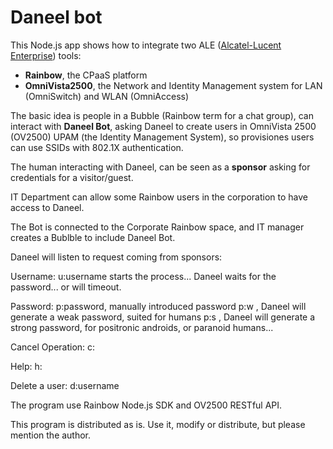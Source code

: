 # Daneel bot

This Node.js app shows how to integrate two ALE ([Alcatel-Lucent Enterprise](https://www.al-enterprise.com/)) tools:
- **Rainbow**, the CPaaS platform
- **OmniVista2500**, the Network and Identity Management system for LAN (OmniSwitch) and WLAN (OmniAccess)

The basic idea is people in a Bubble (Rainbow term for a chat group), can interact with **Daneel Bot**, asking Daneel to create users in OmniVista 2500 (OV2500) UPAM (the Identity Management System), so provisiones users can use SSIDs with 802.1X authentication.

The human interacting with Daneel, can be seen as a **__sponsor__** asking for credentials for a visitor/guest.

IT Department can allow some Rainbow users in the corporation to have access to Daneel.

The Bot is connected to the Corporate Rainbow space, and IT manager creates a Bublble to include Daneel Bot.

Daneel will listen to request coming from sponsors:

Username: u:username starts the process... Daneel waits for the password... or will timeout.

Password: p:password, manually introduced password p:w , Daneel will generate a weak password, suited for humans p:s , Daneel will generate a strong password, for positronic androids, or paranoid humans...

Cancel Operation: c:

Help: h:

Delete a user: d:username

The program use Rainbow Node.js SDK and OV2500 RESTful API.

This program is distributed as is. Use it, modify or distribute, but please mention the author.
